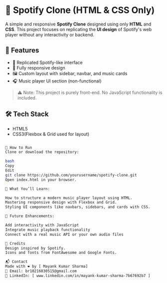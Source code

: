 # 🎵 Spotify Clone (HTML & CSS Only)

A simple and responsive **Spotify Clone** designed using only **HTML** and **CSS**. This project focuses on replicating the **UI design** of Spotify's web player without any interactivity or backend.

## 🌟 Features

- 🎨 Replicated Spotify-like interface
- 📱 Fully responsive design
- 🖼️ Custom layout with sidebar, navbar, and music cards
- 🎧 Music player UI section (non-functional)

> ⚠️ Note: This project is purely front-end. No JavaScript functionality is included.

## 🛠 Tech Stack

- HTML5
- CSS3(Flexbox & Grid used for layout)

```bash

🚀 How to Run
Clone or download the repository:

bash
Copy
Edit
git clone https://github.com/yourusername/spotify-clone.git
Open index.html in your browser.

🎯 What You’ll Learn:

How to structure a modern music player layout using HTML.
Mastering responsive design with Flexbox and Grid.
Styling UI components like navbars, sidebars, and cards with CSS.

📌 Future Enhancements:

Add interactivity with JavaScript
Integrate music playback functionality
Connect with a real music API or your own audio files

🙌 Credits
Design inspired by Spotify.
Icons and fonts from FontAwesome and Google Fonts.

📬 Contact
Made with ❤️ by [ Mayank Kumar Sharma]
📧 Email: br10216030515@gmail.com
🔗 LinkedIn: [ www.linkedin.com/in/mayank-kumar-sharma-7b67692b7 ]